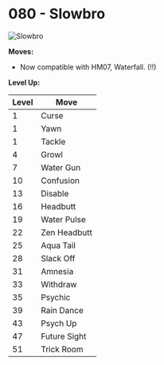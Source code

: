# 080 - Slowbro
![][080]

**Moves:**

 - Now compatible with HM07, Waterfall. (!!)

**Level Up:**

Level | Move
---   | ---
  1   | Curse
  1   | Yawn
  1   | Tackle
  4   | Growl
  7   | Water Gun
 10   | Confusion
 13   | Disable
 16   | Headbutt
 19   | Water Pulse
 22   | Zen Headbutt
 25   | Aqua Tail
 28   | Slack Off
 31   | Amnesia
 33   | Withdraw
 35   | Psychic
 39   | Rain Dance
 43   | Psych Up
 47   | Future Sight
 51   | Trick Room



[080]: https://raw.githubusercontent.com/PokeAPI/sprites/master/sprites/pokemon/80.png "Slowbro"
